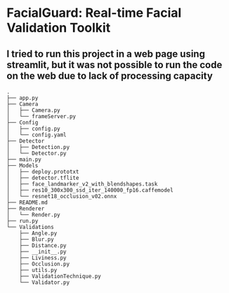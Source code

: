# FacialGuard: Real-time Facial Validation Toolkit

## I tried to run this project in a web page using streamlit, but it was not possible to run the code on the web due to lack of processing capacity

```
.
├── app.py
├── Camera
│   ├── Camera.py
│   └── frameServer.py
├── Config
│   ├── config.py
│   └── config.yaml
├── Detector
│   ├── Detection.py
│   └── Detector.py
├── main.py
├── Models
│   ├── deploy.prototxt
│   ├── detector.tflite
│   ├── face_landmarker_v2_with_blendshapes.task
│   ├── res10_300x300_ssd_iter_140000_fp16.caffemodel
│   └── resnet18_occlusion_v02.onnx
├── README.md
├── Renderer
│   └── Render.py
├── run.py
└── Validations
    ├── Angle.py
    ├── Blur.py
    ├── Distance.py
    ├── __init__.py
    ├── Liviness.py
    ├── Occlusion.py
    ├── utils.py
    ├── ValidationTechnique.py
    └── Validator.py
```